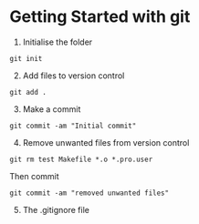 # Getting Started with git

1. Initialise the folder

```
git init
```

2. Add files to version control

```
git add .
```

3. Make a commit

```
git commit -am "Initial commit"
```

4. Remove unwanted files from version control

```
git rm test Makefile *.o *.pro.user
```

Then commit

```
git commit -am "removed unwanted files"
```

5. The .gitignore file
